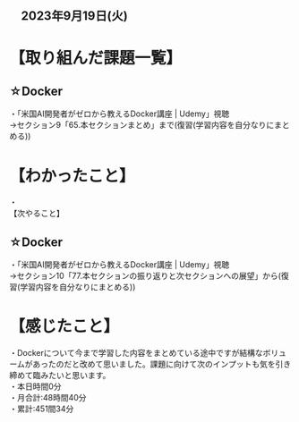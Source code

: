 ## 　2023年9月19日(火)
# 【取り組んだ課題一覧】
## ☆Docker
・「米国AI開発者がゼロから教えるDocker講座 | Udemy」視聴<br>
→セクション9「65.本セクションまとめ」まで(復習(学習内容を自分なりにまとめる))<br>
# 【わかったこと】
・<br>
【次やること】
## ☆Docker
・「米国AI開発者がゼロから教えるDocker講座 | Udemy」視聴<br>
→セクション10「77.本セクションの振り返りと次セクションへの展望」から(復習(学習内容を自分なりにまとめる))<br>
# 【感じたこと】
・Dockerについて今まで学習した内容をまとめている途中ですが結構なボリュームがあったのだと改めて思いました。課題に向けて次のインプットも気を引き締めて臨みたいと思います。<br>
・本日時間0分<br>
・月合計:48時間40分<br>
・累計:451間34分<br>
